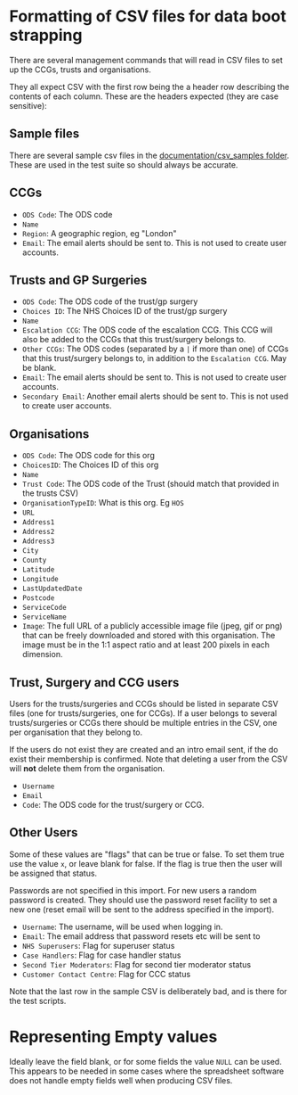 # Formatting of CSV files for data boot strapping

There are several management commands that will read in CSV files to set up the
CCGs, trusts and organisations.

They all expect CSV with the first row being the a header row describing the
contents of each column. These are the headers expected (they are case
sensitive):

## Sample files

There are several sample csv files in the [documentation/csv_samples folder](https://github.com/mysociety/citizenconnect/blob/master/documentation/csv_samples). These are used in the test suite so should always be accurate.

## CCGs

- `ODS Code`: The ODS code
- `Name`
- `Region`: A geographic region, eg "London"
- `Email`: The email alerts should be sent to. This is not used to create user accounts.

## Trusts and GP Surgeries

- `ODS Code`: The ODS code of the trust/gp surgery
- `Choices ID`: The NHS Choices ID of the trust/gp surgery
- `Name`
- `Escalation CCG`: The ODS code of the escalation CCG. This CCG will also be added to the CCGs that this trust/surgery belongs to.
- `Other CCGs`: The ODS codes (separated by a `|` if more than one) of CCGs that this trust/surgery belongs to, in addition to the `Escalation CCG`. May be blank.
- `Email`: The email alerts should be sent to. This is not used to create user accounts.
- `Secondary Email`: Another email alerts should be sent to. This is not used to create user accounts.

## Organisations

- `ODS Code`: The ODS code for this org
- `ChoicesID`: The Choices ID of this org
- `Name`
- `Trust Code`: The ODS code of the Trust (should match that provided in the trusts CSV)
- `OrganisationTypeID`: What is this org. Eg `HOS`
- `URL`
- `Address1`
- `Address2`
- `Address3`
- `City`
- `County`
- `Latitude`
- `Longitude`
- `LastUpdatedDate`
- `Postcode`
- `ServiceCode`
- `ServiceName`
- `Image`: The full URL of a publicly accessible image file (jpeg, gif or png) that can be freely downloaded and stored with this organisation. The image must be in the 1:1 aspect ratio and at least 200 pixels in each dimension.

## Trust, Surgery and CCG users

Users for the trusts/surgeries and CCGs should be listed in separate CSV files (one for trusts/surgeries, one for CCGs). If a user belongs to several trusts/surgeries or CCGs there should be multiple entries in the CSV, one per organisation that they belong to.

If the users do not exist they are created and an intro email sent, if the do exist their membership is confirmed. Note that deleting a user from the CSV will **not** delete them from the organisation.

- `Username`
- `Email`
- `Code`: The ODS code for the trust/surgery or CCG.

## Other Users

Some of these values are "flags" that can be true or false. To set them true use the value `x`, or leave blank for false. If the flag is true then the user will be assigned that status.

Passwords are not specified in this import. For new users a random password is created. They should use the password reset facility to set a new one (reset email will be sent to the address specified in the import).

- `Username`: The username, will be used when logging in.
- `Email`: The email address that password resets etc will be sent to
- `NHS Superusers`: Flag for superuser status
- `Case Handlers`: Flag for case handler status
- `Second Tier Moderators`: Flag for second tier moderator status
- `Customer Contact Centre`: Flag for CCC status

Note that the last row in the sample CSV is deliberately bad, and is there for the test scripts.


# Representing Empty values

Ideally leave the field blank, or for some fields the value `NULL` can be used.
This appears to be needed in some cases where the spreadsheet software does not
handle empty fields well when producing CSV files.
